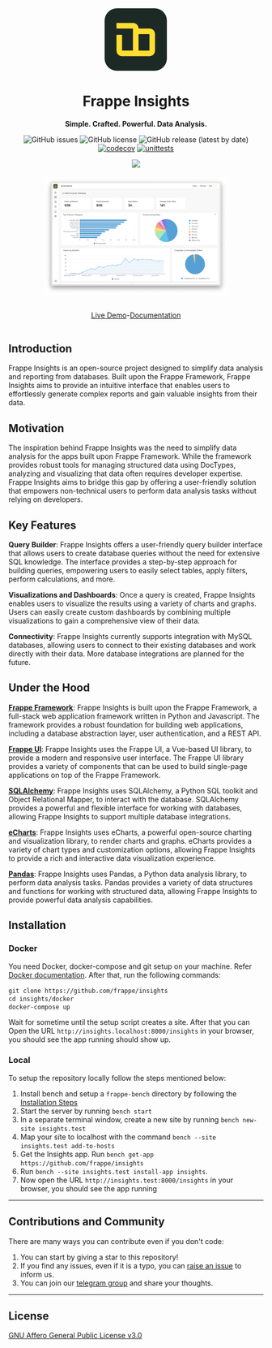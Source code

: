 <div align="center" markdown="1">

<img src=".github/new-logo.svg" alt="Frappe Insights logo" width="124"/>
<h1>Frappe Insights</h1>

**Simple. Crafted. Powerful. Data Analysis.**

![GitHub issues](https://img.shields.io/github/issues/frappe/insights)
![GitHub license](https://img.shields.io/github/license/frappe/insights)
![GitHub release (latest by date)](https://img.shields.io/github/v/release/frappe/insights)
[![codecov](https://codecov.io/github/frappe/insights/branch/develop/graph/badge.svg?token=8ZXHCY4G9U)](https://codecov.io/github/frappe/insights)
[![unittests](https://github.com/frappe/insights/actions/workflows/server-tests.yml/badge.svg)](https://github.com/frappe/insights/actions/workflows/server-tests.yml)

</div>

<div align="center" style="max-height: 40px;">
	<a href="https://frappecloud.com/insights/signup">
		<img src="https://github.com/frappe/hrms/blob/develop/.github/try-on-f-cloud-button.svg" height="40">
	</a>
</div>

<div align="center" style="padding-top: 1rem; padding-bottom: 1rem; display: flex; justify-content:center;">
	<img src=".github/hero-image.png" alt="Hero Image" width="72%" />
</div>

<div align="center" style="padding-top: 1rem; padding-bottom: 1rem; display: flex; justify-content:center;">
	<a href="https://insights-demo.frappe.cloud">Live Demo</a>
	-
	<a href="https://docs.frappeinsights.com">Documentation</a>
</div>

## Introduction
Frappe Insights is an open-source project designed to simplify data analysis and reporting from databases. Built upon the Frappe Framework, Frappe Insights aims to provide an intuitive interface that enables users to effortlessly generate complex reports and gain valuable insights from their data.


## Motivation
The inspiration behind Frappe Insights was the need to simplify data analysis for the apps built upon Frappe Framework. While the framework provides robust tools for managing structured data using DocTypes, analyzing and visualizing that data often requires developer expertise. Frappe Insights aims to bridge this gap by offering a user-friendly solution that empowers non-technical users to perform data analysis tasks without relying on developers.

## Key Features

**Query Builder**: Frappe Insights offers a user-friendly query builder interface that allows users to create database queries without the need for extensive SQL knowledge. The interface provides a step-by-step approach for building queries, empowering users to easily select tables, apply filters, perform calculations, and more.

**Visualizations and Dashboards**: Once a query is created, Frappe Insights enables users to visualize the results using a variety of charts and graphs. Users can easily create custom dashboards by combining multiple visualizations to gain a comprehensive view of their data.

**Connectivity**: Frappe Insights currently supports integration with MySQL databases, allowing users to connect to their existing databases and work directly with their data. More database integrations are planned for the future.

## Under the Hood

[**Frappe Framework**](https://github.com/frappe/frappe): Frappe Insights is built upon the Frappe Framework, a full-stack web application framework written in Python and Javascript. The framework provides a robust foundation for building web applications, including a database abstraction layer, user authentication, and a REST API.

[**Frappe UI**](https://github.com/frappe/frappe-ui): Frappe Insights uses the Frappe UI, a Vue-based UI library, to provide a modern and responsive user interface. The Frappe UI library provides a variety of components that can be used to build single-page applications on top of the Frappe Framework.

[**SQLAlchemy**](https://github.com/sqlalchemy/sqlalchemy): Frappe Insights uses SQLAlchemy, a Python SQL toolkit and Object Relational Mapper, to interact with the database. SQLAlchemy provides a powerful and flexible interface for working with databases, allowing Frappe Insights to support multiple database integrations.

[**eCharts**](https://github.com/apache/echarts): Frappe Insights uses eCharts, a powerful open-source charting and visualization library, to render charts and graphs. eCharts provides a variety of chart types and customization options, allowing Frappe Insights to provide a rich and interactive data visualization experience.

[**Pandas**](https://github.com/pandas-dev/pandas): Frappe Insights uses Pandas, a Python data analysis library, to perform data analysis tasks. Pandas provides a variety of data structures and functions for working with structured data, allowing Frappe Insights to provide powerful data analysis capabilities.


## Installation
### Docker
You need Docker, docker-compose and git setup on your machine. Refer [Docker documentation](https://docs.docker.com/). After that, run the following commands:

```
git clone https://github.com/frappe/insights
cd insights/docker
docker-compose up
```

Wait for sometime until the setup script creates a site. After that you can
Open the URL `http://insights.localhost:8000/insights` in your browser, you should see the app running
should show up.

### Local

To setup the repository locally follow the steps mentioned below:

1. Install bench and setup a `frappe-bench` directory by following the [Installation Steps](https://frappeframework.com/docs/user/en/installation)
1. Start the server by running `bench start`
1. In a separate terminal window, create a new site by running `bench new-site insights.test`
1. Map your site to localhost with the command `bench --site insights.test add-to-hosts`
1. Get the Insights app. Run `bench get-app https://github.com/frappe/insights`
1. Run `bench --site insights.test install-app insights`.
1. Now open the URL `http://insights.test:8000/insights` in your browser, you should see the app running

---
## Contributions and Community

There are many ways you can contribute even if you don't code:

1. You can start by giving a star to this repository!
1. If you find any issues, even if it is a typo, you can [raise an issue](https://github.com/frappe/insights/issues/new) to inform us.
1. You can join our [telegram group](https://t.me/frappeinsights) and share your thoughts.

---

## License

[GNU Affero General Public License v3.0](license.txt)
